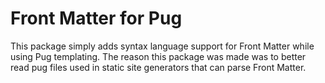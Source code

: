 # Front Matter for Pug

This package simply adds syntax language support for Front Matter while using Pug
templating. The reason this package was made was to better read pug files used in
static site generators that can parse Front Matter.
